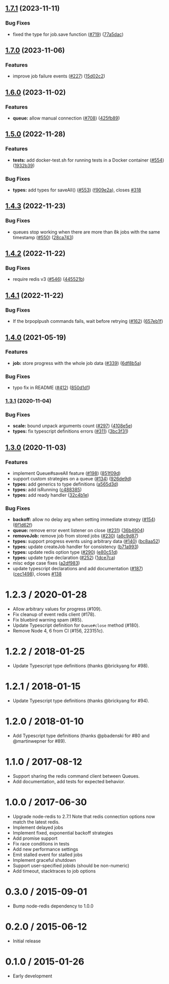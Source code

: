 ## [1.7.1](https://github.com/bee-queue/bee-queue/compare/v1.7.0...v1.7.1) (2023-11-11)

### Bug Fixes

- fixed the type for job.save function ([#719](https://github.com/bee-queue/bee-queue/issues/719)) ([77a5dac](https://github.com/bee-queue/bee-queue/commit/77a5dacac1e54f4138dc9d3d3e8cf6c76e129d7d))

## [1.7.0](https://github.com/bee-queue/bee-queue/compare/v1.6.0...v1.7.0) (2023-11-06)

### Features

- improve job failure events ([#227](https://github.com/bee-queue/bee-queue/issues/227)) ([15d02c2](https://github.com/bee-queue/bee-queue/commit/15d02c2f7e99505a4a7ce94c12d7311795d28c47))

## [1.6.0](https://github.com/bee-queue/bee-queue/compare/v1.5.0...v1.6.0) (2023-11-02)

### Features

- **queue:** allow manual connection ([#708](https://github.com/bee-queue/bee-queue/issues/708)) ([425fb89](https://github.com/bee-queue/bee-queue/commit/425fb897ef8515f881e9db7e4462ed4f3625eba8))

## [1.5.0](https://github.com/bee-queue/bee-queue/compare/v1.4.3...v1.5.0) (2022-11-28)

### Features

- **tests:** add docker-test.sh for running tests in a Docker container ([#554](https://github.com/bee-queue/bee-queue/issues/554)) ([1932b39](https://github.com/bee-queue/bee-queue/commit/1932b39e0d5daba2d85922ac1ff5e15898155302))

### Bug Fixes

- **types:** add types for saveAll() ([#553](https://github.com/bee-queue/bee-queue/issues/553)) ([f909e2a](https://github.com/bee-queue/bee-queue/commit/f909e2a003f2ef97d71d993442eeaddedf2ab5e3)), closes [#318](https://github.com/bee-queue/bee-queue/issues/318)

## [1.4.3](https://github.com/bee-queue/bee-queue/compare/v1.4.2...v1.4.3) (2022-11-23)

### Bug Fixes

- queues stop working when there are more than 8k jobs with the same timestamp ([#550](https://github.com/bee-queue/bee-queue/issues/550)) ([28ca743](https://github.com/bee-queue/bee-queue/commit/28ca74326b89dcdb013317cf39c02fee4fca381e))

## [1.4.2](https://github.com/bee-queue/bee-queue/compare/v1.4.1...v1.4.2) (2022-11-22)

### Bug Fixes

- require redis v3 ([#546](https://github.com/bee-queue/bee-queue/issues/546)) ([445521b](https://github.com/bee-queue/bee-queue/commit/445521b1c00d38900dc6c8244fa96c15c051048e))

## [1.4.1](https://github.com/bee-queue/bee-queue/compare/v1.4.0...v1.4.1) (2022-11-22)

### Bug Fixes

- If the brpoplpush commands fails, wait before retrying ([#162](https://github.com/bee-queue/bee-queue/issues/162)) ([657eb1f](https://github.com/bee-queue/bee-queue/commit/657eb1f7d70ef37dc5f1c1b5e242e31bd1d0c7e5))

## [1.4.0](https://github.com/bee-queue/bee-queue/compare/v1.3.1...v1.4.0) (2021-05-19)

### Features

- **job:** store progress with the whole job data ([#339](https://github.com/bee-queue/bee-queue/issues/339)) ([6df8b5a](https://github.com/bee-queue/bee-queue/commit/6df8b5a6d126d8a9e06300451481f57eab3a7d89))

### Bug Fixes

- typo fix in README ([#412](https://github.com/bee-queue/bee-queue/issues/412)) ([850d1d1](https://github.com/bee-queue/bee-queue/commit/850d1d1bd1c43552ad312bfcd41fe2741994f78a))

### [1.3.1](https://github.com/bee-queue/bee-queue/compare/v1.3.0...v1.3.1) (2020-11-04)

### Bug Fixes

- **scale:** bound unpack arguments count ([#297](https://github.com/bee-queue/bee-queue/issues/297)) ([4108e5e](https://github.com/bee-queue/bee-queue/commit/4108e5e4e97dcf2d8df44dd0114ba31edab511ca))
- **types:** fix typescript definitions errors ([#311](https://github.com/bee-queue/bee-queue/issues/311)) ([3bc3f31](https://github.com/bee-queue/bee-queue/commit/3bc3f317d09a04b1165fc9f3aa46e17e82d3606f))

## [1.3.0](https://github.com/bee-queue/bee-queue/compare/v1.2.3...v1.3.0) (2020-11-03)

### Features

- implement Queue#saveAll feature ([#198](https://github.com/bee-queue/bee-queue/issues/198)) ([851f09d](https://github.com/bee-queue/bee-queue/commit/851f09df65d144adc7d6798c91c8d665e52400d5))
- support custom strategies on a queue ([#134](https://github.com/bee-queue/bee-queue/issues/134)) ([926de9d](https://github.com/bee-queue/bee-queue/commit/926de9dc016541cdfdd6139b780ecf4058a6e709))
- **types:** add generics to type definitions ([a565d3d](https://github.com/bee-queue/bee-queue/commit/a565d3dc2acf120cb7a91cdfbbf2840d67267ae7))
- **types:** add isRunning ([c488385](https://github.com/bee-queue/bee-queue/commit/c4883859fbbdc0eb0ee894d77097c67e528e2d31))
- **types:** add ready handler ([32c4b1e](https://github.com/bee-queue/bee-queue/commit/32c4b1ef45e82a7bd5698445f30e7460ece71484))

### Bug Fixes

- **backoff:** allow no delay arg when setting immediate strategy ([#154](https://github.com/bee-queue/bee-queue/issues/154)) ([6f1d62f](https://github.com/bee-queue/bee-queue/commit/6f1d62fc493c5f2ad20eae5a8122fc316c092451))
- **queue:** remove error event listener on close ([#231](https://github.com/bee-queue/bee-queue/issues/231)) ([36b4904](https://github.com/bee-queue/bee-queue/commit/36b4904b363cae1a84bb38f1d8c40f3e7f930c44))
- **removeJob:** remove job from stored jobs ([#230](https://github.com/bee-queue/bee-queue/issues/230)) ([a8c9d87](https://github.com/bee-queue/bee-queue/commit/a8c9d87f106cf4e0f51b5a6b1000cc1e1e19e6ad))
- **types:** support progress events using arbitrary data ([#140](https://github.com/bee-queue/bee-queue/issues/140)) ([bc8aa52](https://github.com/bee-queue/bee-queue/commit/bc8aa522f66ed7038bdea03629c0f3244ea8a55f))
- **types:** update createJob handler for consistency ([b71a993](https://github.com/bee-queue/bee-queue/commit/b71a9930c1cbf3de3c191073b6c1c41e7bcde1d8))
- **types:** update redis option type ([#290](https://github.com/bee-queue/bee-queue/issues/290)) ([e80c51d](https://github.com/bee-queue/bee-queue/commit/e80c51db100f9a0e7fc596b27bcd9c8a5e78791f))
- **types:** update type declaration ([#252](https://github.com/bee-queue/bee-queue/issues/252)) ([1dce7ca](https://github.com/bee-queue/bee-queue/commit/1dce7ca9cc90da328d5943a3f77483849d3dd816))
- misc edge case fixes ([a2df983](https://github.com/bee-queue/bee-queue/commit/a2df9836dbeeef7458c09d6b7aa2f674e5d0efeb))
- update typescript declarations and add documentation ([#187](https://github.com/bee-queue/bee-queue/issues/187)) ([cec1498](https://github.com/bee-queue/bee-queue/commit/cec1498ecc486c26c6a0b882daf360ad8c0d0402)), closes [#138](https://github.com/bee-queue/bee-queue/issues/138)

# 1.2.3 / 2020-01-28

- Allow arbitrary values for progress (#109).
- Fix cleanup of event redis client (#178).
- Fix bluebird warning spam (#85).
- Update Typescript definition for `Queue#close` method (#180).
- Remove Node 4, 6 from CI (#156, 223151c).

# 1.2.2 / 2018-01-25

- Update Typescript type definitions (thanks @brickyang for #98).

# 1.2.1 / 2018-01-15

- Update Typescript type definitions (thanks @brickyang for #94).

# 1.2.0 / 2018-01-10

- Add Typescript type definitions (thanks @pbadenski for #80 and @martinwepner for #89).

# 1.1.0 / 2017-08-12

- Support sharing the redis command client between Queues.
- Add documentation, add tests for expected behavior.

# 1.0.0 / 2017-06-30

- Upgrade node-redis to 2.7.1
  Note that redis connection options now match the latest redis.
- Implement delayed jobs
- Implement fixed, exponential backoff strategies
- Add promise support
- Fix race conditions in tests
- Add new performance settings
- Emit stalled event for stalled jobs
- Implement graceful shutdown
- Support user-specified jobids (should be non-numeric)
- Add timeout, stacktraces to job options

# 0.3.0 / 2015-09-01

- Bump node-redis dependency to 1.0.0

# 0.2.0 / 2015-06-12

- Initial release

# 0.1.0 / 2015-01-26

- Early development
